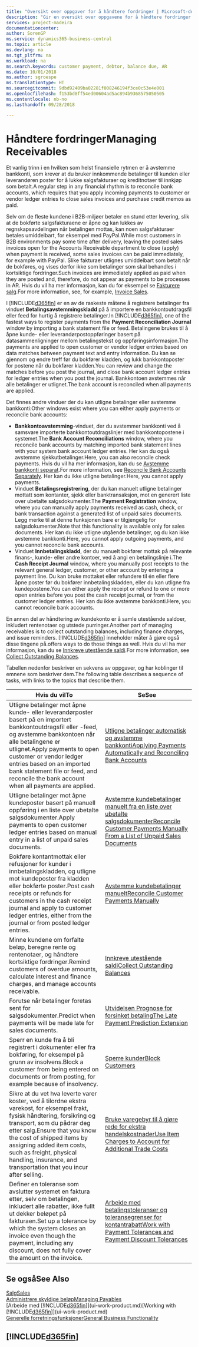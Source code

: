 ```yaml
---
title: "Oversikt over oppgaver for å håndtere fordringer | Microsoft-dokumentasjon"
description: "Gir en oversikt over oppgavene for å håndtere fordringer og utligne betalinger mot kunde- eller leverandørposter."
services: project-madeira
documentationcenter: 
author: SorenGP
ms.service: dynamics365-business-central
ms.topic: article
ms.devlang: na
ms.tgt_pltfrm: na
ms.workload: na
ms.search.keywords: customer payment, debtor, balance due, AR
ms.date: 10/01/2018
ms.author: sgroespe
ms.translationtype: HT
ms.sourcegitcommit: 9dbd92409ba02281f008246194f3ce0c53e4e001
ms.openlocfilehash: f153bd8ff54ed00604ad5ac894b9368575050505
ms.contentlocale: nb-no
ms.lasthandoff: 09/28/2018

---
```

# <a name="managing-receivables"></a><span data-ttu-id="ddd83-103">Håndtere fordringer</span><span class="sxs-lookup"><span data-stu-id="ddd83-103">Managing Receivables</span></span>
<span data-ttu-id="ddd83-104">Et vanlig trinn i en hvilken som helst finansielle rytmen er å avstemme bankkonti, som krever at du bruker innkommende betalinger til kunden eller leverandøren poster for å lukke salgsfakturaer og kreditnotaer til innkjøp som betalt.</span><span class="sxs-lookup"><span data-stu-id="ddd83-104">A regular step in any financial rhythm is to reconcile bank accounts, which requires that you apply incoming payments to customer or vendor ledger entries to close sales invoices and purchase credit memos as paid.</span></span>

<span data-ttu-id="ddd83-105">Selv om de fleste kundene i B2B-miljøer betaler en stund etter levering, slik at de bokførte salgsfakturaene er åpne og kan lukkes av regnskapsavdelingen når betalingen mottas, kan noen salgsfakturaer betales umiddelbart, for eksempel med PayPal.</span><span class="sxs-lookup"><span data-stu-id="ddd83-105">While most customers in B2B environments pay some time after delivery, leaving the posted sales invoices open for the Accounts Receivable department to close (apply) when payment is received, some sales invoices can be paid immediately, for example with PayPal.</span></span> <span data-ttu-id="ddd83-106">Slike fakturaer utlignes umiddelbart som betalt når de bokføres, og vises derfor ikke som betalinger som skal behandles i kortsiktige fordringer.</span><span class="sxs-lookup"><span data-stu-id="ddd83-106">Such invoices are immediately applied as paid when they are posted and, therefore, do not appear as payments to be processes in AR.</span></span> <span data-ttu-id="ddd83-107">Hvis du vil ha mer informasjon, kan du for eksempel se [Fakturere salg](sales-how-invoice-sales.md).</span><span class="sxs-lookup"><span data-stu-id="ddd83-107">For more information, see, for example, [Invoice Sales](sales-how-invoice-sales.md).</span></span>  

<span data-ttu-id="ddd83-108">I [!INCLUDE[d365fin](includes/d365fin_md.md)] er en av de raskeste måtene å registrere betalinger fra vinduet **Betalingsavstemmingskladd** på å importere en bankkontoutdragsfil eller feed for hurtig å registrere betalinger.</span><span class="sxs-lookup"><span data-stu-id="ddd83-108">In [!INCLUDE[d365fin](includes/d365fin_md.md)], one of the fastest ways to register payments from the **Payment Reconciliation Journal** window by importing a bank statement file or feed.</span></span> <span data-ttu-id="ddd83-109">Betalingene brukes til å åpne kunde- eller leverandørpostoppføringer basert på datasammenligninger mellom betalingstekst og oppføringsinformasjon.</span><span class="sxs-lookup"><span data-stu-id="ddd83-109">The payments are applied to open customer or vendor ledger entries based on data matches between payment text and entry information.</span></span> <span data-ttu-id="ddd83-110">Du kan se gjennom og endre treff før du bokfører kladden, og lukk bankkontoposter for postene når du bokfører kladden.</span><span class="sxs-lookup"><span data-stu-id="ddd83-110">You can review and change the matches before you post the journal, and close bank account ledger entries for ledger entries when you post the journal.</span></span> <span data-ttu-id="ddd83-111">Bankkontoen avstemmes når alle betalinger er utlignet.</span><span class="sxs-lookup"><span data-stu-id="ddd83-111">The bank account is reconciled when all payments are applied.</span></span>

<span data-ttu-id="ddd83-112">Det finnes andre vinduer der du kan utligne betalinger eller avstemme bankkonti:</span><span class="sxs-lookup"><span data-stu-id="ddd83-112">Other windows exist where you can either apply payments or reconcile bank accounts:</span></span>

* <span data-ttu-id="ddd83-113">**Bankkontoavstemming**-vinduet, der du avstemmer bankkonti ved å samsvare importerte bankkontoutdragslinjer med bankkontopostene i systemet.</span><span class="sxs-lookup"><span data-stu-id="ddd83-113">The **Bank Account Reconciliations** window, where you reconcile bank accounts by matching imported bank statement lines with your system bank account ledger entries.</span></span> <span data-ttu-id="ddd83-114">Her kan du også avstemme sjekkutbetalinger.</span><span class="sxs-lookup"><span data-stu-id="ddd83-114">Here, you can also reconcile check payments.</span></span> <span data-ttu-id="ddd83-115">Hvis du vil ha mer informasjon, kan du se [Avstemme bankkonti separat](bank-how-reconcile-bank-accounts-separately.md).</span><span class="sxs-lookup"><span data-stu-id="ddd83-115">For more information, see [Reconcile Bank Accounts Separately](bank-how-reconcile-bank-accounts-separately.md).</span></span> <span data-ttu-id="ddd83-116">Her kan du ikke utligne betalinger.</span><span class="sxs-lookup"><span data-stu-id="ddd83-116">Here, you cannot apply payments.</span></span>
* <span data-ttu-id="ddd83-117">Vinduet **Betalingsregistrering**, der du kan manuelt utligne betalinger mottatt som kontanter, sjekk eller banktransaksjon, mot en generert liste over ubetalte salgsdokumenter.</span><span class="sxs-lookup"><span data-stu-id="ddd83-117">The **Payment Registration** window, where you can manually apply payments received as cash, check, or bank transaction against a generated list of unpaid sales documents.</span></span> <span data-ttu-id="ddd83-118">Legg merke til at denne funksjonen bare er tilgjengelig for salgsdokumenter.</span><span class="sxs-lookup"><span data-stu-id="ddd83-118">Note that this functionality is available only for sales documents.</span></span> <span data-ttu-id="ddd83-119">Her kan du ikke utligne utgående betalinger, og du kan ikke avstemme bankkonti.</span><span class="sxs-lookup"><span data-stu-id="ddd83-119">Here, you cannot apply outgoing payments, and you cannot reconcile bank accounts.</span></span>
* <span data-ttu-id="ddd83-120">Vinduet **Innbetalingskladd**, der du manuelt bokfører mottak på relevante finans-, kunde- eller andre kontoer, ved å angi en betalingslinje i.</span><span class="sxs-lookup"><span data-stu-id="ddd83-120">The **Cash Receipt Journal** window, where you manually post receipts to the relevant general ledger, customer, or other account by entering a payment line.</span></span> <span data-ttu-id="ddd83-121">Du kan bruke mottaket eller refundere til én eller flere åpne poster før du bokfører innbetalingskladden, eller du kan utligne fra kundepostene.</span><span class="sxs-lookup"><span data-stu-id="ddd83-121">You can either apply the receipt or refund to one or more open entries before you post the cash receipt journal, or from the customer ledger entries.</span></span> <span data-ttu-id="ddd83-122">Her kan du ikke avstemme bankkonti.</span><span class="sxs-lookup"><span data-stu-id="ddd83-122">Here, you cannot reconcile bank accounts.</span></span>  

<span data-ttu-id="ddd83-123">En annen del av håndtering av kundekonto er å samle utestående saldoer, inkludert rentenotaer og utstede purringer.</span><span class="sxs-lookup"><span data-stu-id="ddd83-123">Another part of managing receivables is to collect outstanding balances, including finance charges, and issue reminders.</span></span> [!INCLUDE[d365fin](includes/d365fin_md.md)] <span data-ttu-id="ddd83-124">inneholder måter å gjøre også disse tingene på.</span><span class="sxs-lookup"><span data-stu-id="ddd83-124">offers ways to do those things as well.</span></span> <span data-ttu-id="ddd83-125">Hvis du vil ha mer informasjon, kan du se [Innkreve utestående saldi](receivables-collect-outstanding-balances.md).</span><span class="sxs-lookup"><span data-stu-id="ddd83-125">For more information, see [Collect Outstanding Balances](receivables-collect-outstanding-balances.md).</span></span>  

<span data-ttu-id="ddd83-126">Tabellen nedenfor beskriver en sekvens av oppgaver, og har koblinger til emnene som beskriver dem.</span><span class="sxs-lookup"><span data-stu-id="ddd83-126">The following table describes a sequence of tasks, with links to the topics that describe them.</span></span>  

| <span data-ttu-id="ddd83-127">Hvis du vil</span><span class="sxs-lookup"><span data-stu-id="ddd83-127">To</span></span> | <span data-ttu-id="ddd83-128">Se</span><span class="sxs-lookup"><span data-stu-id="ddd83-128">See</span></span> |
| --- | --- |
| <span data-ttu-id="ddd83-129">Utligne betalinger mot åpne kunde- eller leverandørposter basert på en importert bankkontoutdragsfil eller -feed, og avstemme bankkontoen når alle betalingene er utlignet.</span><span class="sxs-lookup"><span data-stu-id="ddd83-129">Apply payments to open customer or vendor ledger entries based on an imported bank statement file or feed, and reconcile the bank account when all payments are applied.</span></span> |[<span data-ttu-id="ddd83-130">Utligne betalinger automatisk og avstemme bankkonti</span><span class="sxs-lookup"><span data-stu-id="ddd83-130">Applying Payments Automatically and Reconciling Bank Accounts</span></span>](receivables-apply-payments-auto-reconcile-bank-accounts.md) |
| <span data-ttu-id="ddd83-131">Utligne betalinger mot åpne kundeposter basert på manuell oppføring i en liste over ubetalte salgsdokumenter.</span><span class="sxs-lookup"><span data-stu-id="ddd83-131">Apply payments to open customer ledger entries based on manual entry in a list of unpaid sales documents.</span></span> |[<span data-ttu-id="ddd83-132">Avstemme kundebetalinger manuelt fra en liste over ubetalte salgsdokumenter</span><span class="sxs-lookup"><span data-stu-id="ddd83-132">Reconcile Customer Payments Manually From a List of Unpaid Sales Documents</span></span>](receivables-how-reconcile-customer-payments-list-unpaid-sales-documents.md) |
| <span data-ttu-id="ddd83-133">Bokføre kontantmottak eller refusjoner for kunder i innbetalingskladden, og utligne mot kundeposter fra kladden eller bokførte poster.</span><span class="sxs-lookup"><span data-stu-id="ddd83-133">Post cash receipts or refunds for customers in the cash receipt journal and apply to customer ledger entries, either from the journal or from posted ledger entries.</span></span> |[<span data-ttu-id="ddd83-134">Avstemme kundebetalinger manuelt</span><span class="sxs-lookup"><span data-stu-id="ddd83-134">Reconcile Customer Payments Manually</span></span>](receivables-how-apply-sales-transactions-manually.md) |
| <span data-ttu-id="ddd83-135">Minne kundene om forfalte beløp, beregne rente og rentenotaer, og håndtere kortsiktige fordringer.</span><span class="sxs-lookup"><span data-stu-id="ddd83-135">Remind customers of overdue amounts, calculate interest and finance charges, and manage accounts receivable.</span></span> |[<span data-ttu-id="ddd83-136">Innkreve utestående saldi</span><span class="sxs-lookup"><span data-stu-id="ddd83-136">Collect Outstanding Balances</span></span>](receivables-collect-outstanding-balances.md) |
| <span data-ttu-id="ddd83-137">Forutse når betalinger foretas sent for salgsdokumenter.</span><span class="sxs-lookup"><span data-stu-id="ddd83-137">Predict when payments will be made late for sales documents.</span></span> | [<span data-ttu-id="ddd83-138">Utvidelsen Prognose for forsinket betaling</span><span class="sxs-lookup"><span data-stu-id="ddd83-138">The Late Payment Prediction Extension</span></span>](ui-extensions-late-payment-prediction.md) |
|<span data-ttu-id="ddd83-139">Sperr en kunde fra å bli registrert i dokumenter eller fra bokføring, for eksempel på grunn av insolvens.</span><span class="sxs-lookup"><span data-stu-id="ddd83-139">Block a customer from being entered on documents or from posting, for example because of insolvency.</span></span>|[<span data-ttu-id="ddd83-140">Sperre kunder</span><span class="sxs-lookup"><span data-stu-id="ddd83-140">Block Customers</span></span>](receivables-how-block-customers.md)|
|<span data-ttu-id="ddd83-141">Sikre at du vet hva leverte varer koster, ved å tilordne ekstra varekost, for eksempel frakt, fysisk håndtering, forsikring og transport, som du pådrar deg etter salg.</span><span class="sxs-lookup"><span data-stu-id="ddd83-141">Ensure that you know the cost of shipped items by assigning added item costs, such as freight, physical handling, insurance, and transportation that you incur after selling.</span></span>|[<span data-ttu-id="ddd83-142">Bruke varegebyr til å gjøre rede for ekstra handelskostnader</span><span class="sxs-lookup"><span data-stu-id="ddd83-142">Use Item Charges to Account for Additional Trade Costs</span></span>](payables-how-assign-item-charges.md)|
|<span data-ttu-id="ddd83-143">Definer en toleranse som avslutter systemet en faktura etter, selv om betalingen, inkludert alle rabatter, ikke fullt ut dekker beløpet på fakturaen.</span><span class="sxs-lookup"><span data-stu-id="ddd83-143">Set up a tolerance by which the system closes an invoice even though the payment, including any discount, does not fully cover the amount on the invoice.</span></span>|[<span data-ttu-id="ddd83-144">Arbeide med betalingstoleranser og toleransegrenser for kontantrabatt</span><span class="sxs-lookup"><span data-stu-id="ddd83-144">Work with Payment Tolerances and Payment Discount Tolerances</span></span>](finance-payment-tolerance-and-payment-discount-tolerance.md)|
## <a name="see-also"></a><span data-ttu-id="ddd83-145">Se også</span><span class="sxs-lookup"><span data-stu-id="ddd83-145">See Also</span></span>
[<span data-ttu-id="ddd83-146">Salg</span><span class="sxs-lookup"><span data-stu-id="ddd83-146">Sales</span></span>](sales-manage-sales.md)  
[<span data-ttu-id="ddd83-147">Administrere skyldige beløp</span><span class="sxs-lookup"><span data-stu-id="ddd83-147">Managing Payables</span></span>](payables-manage-payables.md)  
<span data-ttu-id="ddd83-148">[Arbeide med [!INCLUDE[d365fin](includes/d365fin_md.md)]](ui-work-product.md)</span><span class="sxs-lookup"><span data-stu-id="ddd83-148">[Working with [!INCLUDE[d365fin](includes/d365fin_md.md)]](ui-work-product.md)</span></span>  
[<span data-ttu-id="ddd83-149">Generelle forretningsfunksjoner</span><span class="sxs-lookup"><span data-stu-id="ddd83-149">General Business Functionality</span></span>](ui-across-business-areas.md)

## [!INCLUDE[d365fin](includes/free_trial_md.md)]  


